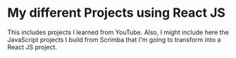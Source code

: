 # My different Projects using React JS

This includes projects I learned from YouTube. Also, I might include here the JavaScript projects I build from Scrimba that I'm going to transform into a React JS project.
